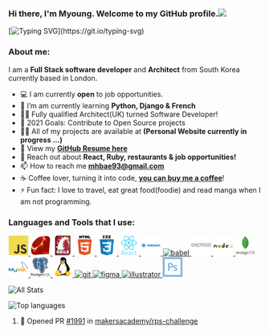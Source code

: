 ### Hi there, I'm Myoung. Welcome to my GitHub profile.<img src="https://media.giphy.com/media/hvRJCLFzcasrR4ia7z/giphy.gif" width="28">

[![Typing SVG](https://readme-typing-svg.herokuapp.com?size=25&width=800&lines=Full+Stack+Software+Developer+with+a+focus+on+Front+End;ARB+Architect+and+designer+with+6%2B+years+experience;Constantly+learning+new+things!)](https://git.io/typing-svg)

### About me:

I am a **Full Stack software developer** and **Architect** from South Korea currently based in London.

- 💻 I am currently **open** to job opportunities.
- 🌱 I’m am currently learning **Python, Django & French**
- 👨‍🔬 Fully qualified Architect(UK) turned Software Developer!
- 🥅 2021 Goals: Contribute to Open Source projects
- 👨‍💻 All of my projects are available at **(Personal Website currently in progress ...)**
- 📄 View my [**GitHub Resume here**](https://github.com/mhbae-dev/CV)
- 💬 Reach out about **React, Ruby, restaurants & job opportunities!**
- 📫 How to reach me **mhbae93@gmail.com**
- ☕ Coffee lover, turning it into code, [**you can buy me a coffee**](https://buymeacoff.ee/mhbae)!
- ⚡ Fun fact: I love to travel, eat great food(foodie) and read manga when I am not programming.

### Languages and Tools that I use:

<p align="left"><a href="https://developer.mozilla.org/en-US/docs/Web/JavaScript" target="_blank"> <img src="https://raw.githubusercontent.com/devicons/devicon/master/icons/javascript/javascript-original.svg" alt="javascript" width="40" height="40"/> </a> <a href="https://www.ruby-lang.org/en/" target="_blank"> <img src="https://raw.githubusercontent.com/devicons/devicon/master/icons/ruby/ruby-original.svg" alt="ruby" width="40" height="40"/> </a><a href="https://rubyonrails.org" target="_blank"> <img src="https://raw.githubusercontent.com/devicons/devicon/master/icons/rails/rails-original-wordmark.svg" alt="rails" width="40" height="40"/> </a>  <a href="https://www.w3.org/html/" target="_blank"> <img src="https://raw.githubusercontent.com/devicons/devicon/master/icons/html5/html5-original-wordmark.svg" alt="html5" width="40" height="40"/> </a>  <a href="https://www.w3schools.com/css/" target="_blank"> <img src="https://raw.githubusercontent.com/devicons/devicon/master/icons/css3/css3-original-wordmark.svg" alt="css3" width="40" height="40"/> </a><a href="https://reactjs.org/" target="_blank"> <img src="https://raw.githubusercontent.com/devicons/devicon/master/icons/react/react-original-wordmark.svg" alt="react" width="40" height="40"/> </a> <a href="https://webpack.js.org" target="_blank"> <img src="https://raw.githubusercontent.com/devicons/devicon/d00d0969292a6569d45b06d3f350f463a0107b0d/icons/webpack/webpack-original-wordmark.svg" alt="webpack" width="40" height="40"/> </a> <a href="https://babeljs.io/" target="_blank"> <img src="https://www.vectorlogo.zone/logos/babeljs/babeljs-icon.svg" alt="babel" width="40" height="40"/> </a> <a href="https://expressjs.com" target="_blank"> <img src="https://raw.githubusercontent.com/devicons/devicon/master/icons/express/express-original-wordmark.svg" alt="express" width="40" height="40"/> </a> <a href="https://nodejs.org" target="_blank"> <img src="https://raw.githubusercontent.com/devicons/devicon/master/icons/nodejs/nodejs-original-wordmark.svg" alt="nodejs" width="40" height="40"/> </a><a href="https://www.mongodb.com/" target="_blank"> <img src="https://raw.githubusercontent.com/devicons/devicon/master/icons/mongodb/mongodb-original-wordmark.svg" alt="mongodb" width="40" height="40"/> </a> <a href="https://www.mysql.com/" target="_blank"> <img src="https://raw.githubusercontent.com/devicons/devicon/master/icons/mysql/mysql-original-wordmark.svg" alt="mysql" width="40" height="40"/> </a> <a href="https://www.postgresql.org" target="_blank"> <img src="https://raw.githubusercontent.com/devicons/devicon/master/icons/postgresql/postgresql-original-wordmark.svg" alt="postgresql" width="40" height="40"/> </a><a href="https://www.linux.org/" target="_blank"> <img src="https://raw.githubusercontent.com/devicons/devicon/master/icons/linux/linux-original.svg" alt="linux" width="40" height="40"/> </a> <a href="https://git-scm.com/" target="_blank"> <img src="https://www.vectorlogo.zone/logos/git-scm/git-scm-icon.svg" alt="git" width="40" height="40"/> </a><a href="https://www.figma.com/" target="_blank"> <img src="https://www.vectorlogo.zone/logos/figma/figma-icon.svg" alt="figma" width="40" height="40"/> </a> <a href="https://www.adobe.com/in/products/illustrator.html" target="_blank"> <img src="https://www.vectorlogo.zone/logos/adobe_illustrator/adobe_illustrator-icon.svg" alt="illustrator" width="40" height="40"/> </a>  <a href="https://www.photoshop.com/en" target="_blank"> <img src="https://raw.githubusercontent.com/devicons/devicon/master/icons/photoshop/photoshop-line.svg" alt="photoshop" width="40" height="40"/> </a></p>

![All Stats](https://github-readme-stats.vercel.app/api?username=mhbae-dev&show_icons=true&include_all_commits=true&count_private=true&hide=contribs)

![Top languages](https://github-readme-stats.vercel.app/api/top-langs/?username=mhbae-dev)

<!--START_SECTION:waka-->
<!--END_SECTION:waka-->

<!--START_SECTION:activity-->
1. 💪 Opened PR [#1991](https://github.com/makersacademy/rps-challenge/pull/1991) in [makersacademy/rps-challenge](https://github.com/makersacademy/rps-challenge)
<!--END_SECTION:activity-->
